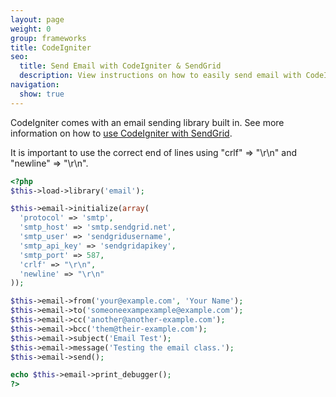 ```yaml
---
layout: page
weight: 0
group: frameworks
title: CodeIgniter
seo:
  title: Send Email with CodeIgniter & SendGrid
  description: View instructions on how to easily send email with CodeIgniter using SendGrid, by setting up setting up CodeIgniter's built in mail library.
navigation:
  show: true
---
```


CodeIgniter comes with an email sending library built in. See more information on how to [use CodeIgniter with SendGrid](https://www.codeigniter.com/user_guide/libraries/email.html#using-the-email-library).

<call-out>

It is important to use the correct end of lines using "crlf" =\> "\\r\\n" and "newline" =\> "\\r\\n".

</call-out>

``` php
<?php
$this->load->library('email');

$this->email->initialize(array(
  'protocol' => 'smtp',
  'smtp_host' => 'smtp.sendgrid.net',
  'smtp_user' => 'sendgridusername',
  'smtp_api_key' => 'sendgridapikey',
  'smtp_port' => 587,
  'crlf' => "\r\n",
  'newline' => "\r\n"
));

$this->email->from('your@example.com', 'Your Name');
$this->email->to('someoneexampexample@example.com');
$this->email->cc('another@another-example.com');
$this->email->bcc('them@their-example.com');
$this->email->subject('Email Test');
$this->email->message('Testing the email class.');
$this->email->send();

echo $this->email->print_debugger();
?>
```

